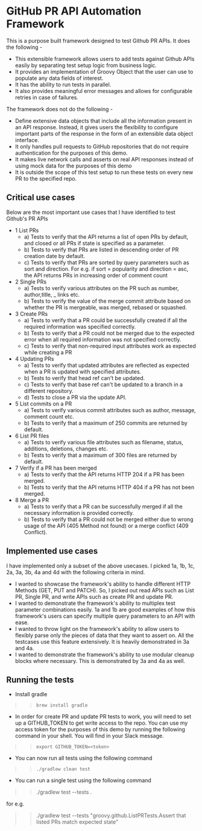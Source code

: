 GitHub PR API Automation Framework
====================

This is a purpose built framework designed to test Github PR APIs. It does the following -
* This extensible framework allows users to add tests against Github APIs easily by separating test setup logic from business logic. 
* It provides an implementation of Groovy Object that the user can use to populate any data fields of interest.
* It has the ability to run tests in parallel. 
* It also provides meaningful error messages and allows for configurable retries in case of failures.

The framework does not do the following -
* Define extensive data objects that include all the information present in an API response. Instead, it gives users the flexibility to configure important parts of the response in the form of an extensible data object interface.
* It only handles pull requests to GitHub repositories that do not require authentication for the purposes of this demo.
* It makes live network calls and asserts on real API responses instead of using mock data for the purposes of this demo
* It is outside the scope of this test setup to run these tests on every new PR to the specified repo.

Critical use cases
-------------

Below are the most important use cases that I have identified to test Github's PR APIs
* 1 List PRs
  * a) Tests to verify that the API returns a list of open PRs by default, and closed or all PRs if state is specified as a parameter.
  * b) Tests to verify that PRs are listed in descending order of PR creation date by default.
  * c) Tests to verify that PRs are sorted by query parameters such as sort and direction. For e.g. if sort = popularity and direction = asc, the API returns PRs in increasing order of comment count
* 2 Single PRs
  * a) Tests to verify various attributes on the PR such as number, author,title, _ links etc.
  * b) Tests to verify the value of the merge commit attribute based on whether the PR is mergeable, was merged, rebased or squashed.
* 3 Create PRs
    * a) Tests to verify that a PR could be successfully created if all the required information was specified correctly.
    * b) Tests to verify that a PR could not be merged due to the expected error when all required information was not specified correctly.
    * c) Tests to verify that non-required input attributes work as expected while creating a PR
* 4 Updating PRs
    * a) Tests to verify that updated attributes are reflected as expected when a PR is updated with specified attributes.
    * b) Tests to verify that head ref can't be updated.
    * c) Tests to verify that base ref can't be updated to a branch in a different repository.
    * d) Tests to close a PR via the update API.
* 5 List commits on a PR
    * a) Tests to verify various commit attributes such as author, message, comment count etc.
    * b) Tests to verify that a maximum of 250 commits are returned by default.
* 6 List PR files
    * a) Tests to verify various file attributes such as filename, status, additions, deletions, changes etc.
    * b) Tests to verify that a maximum of 300 files are returned by default.
* 7 Verify if a PR has been merged
    * a) Tests to verify that the API returns HTTP 204 if a PR has been merged.
    * b) Tests to verify that the API returns HTTP 404 if a PR has not been merged.
* 8 Merge a PR
    * a) Tests to verify that a PR can be successfully merged if all the necessary information is provided correctly.
    * b) Tests to verify that a PR could not be merged either due to wrong usage of the API (405 Method not found) or a merge conflict (409 Conflict).
    
Implemented use cases
-------------
I have implemented only a subset of the above usecases. I picked 1a, 1b, 1c, 2a, 3a, 3b, 4a and 4d with the following criteria in mind. 
* I wanted to showcase the framework's ability to handle different HTTP Methods (GET, PUT and PATCH). So, I picked out read APIs such as List PR, Single PR, and write APIs such as create PR and update PR.
* I wanted to demonstrate the framework's ability to multiplex test parameter combinations easily. 1a and 1b are good examples of how this framework's users can specify multiple query parameters to an API with ease.
* I wanted to throw light on the framework's ability to allow users to flexibly parse only the pieces of data that they want to assert on. All the testcases use this feature extensively. It is heavily demonstrated in 3a and 4a.
* I wanted to demonstrate the framework's ability to use modular cleanup blocks where necessary. This is demonstrated by 3a and 4a as well.

Running the tests
-------------
* Install gradle
>>     brew install gradle
* In order for create PR and update PR tests to work, you will need to set up a GITHUB_TOKEN to get write access to the repo. You can use my access token for the purposes of this demo by running the following command in your shell. You will find <token> in your Slack message.
>>     export GITHUB_TOKEN=<token>
* You can now run all tests using the following command
>>     ./gradlew clean test
* You can run a single test using the following command
>>    ./gradlew test --tests <class name>.<test name>

for e.g.
>>  ./gradlew test --tests "groovy.github.ListPRTests.Assert that listed PRs match expected state"
